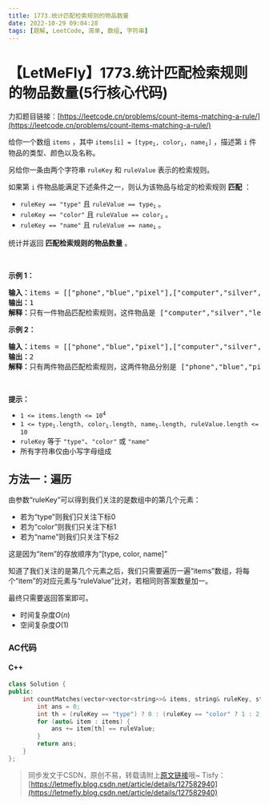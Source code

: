 ```yaml
---
title: 1773.统计匹配检索规则的物品数量
date: 2022-10-29 09:04:28
tags: [题解, LeetCode, 简单, 数组, 字符串]
---
```


# 【LetMeFly】1773.统计匹配检索规则的物品数量(5行核心代码)

力扣题目链接：[https://leetcode.cn/problems/count-items-matching-a-rule/](https://leetcode.cn/problems/count-items-matching-a-rule/)

<p>给你一个数组 <code>items</code> ，其中 <code>items[i] = [type<sub>i</sub>, color<sub>i</sub>, name<sub>i</sub>]</code> ，描述第 <code>i</code> 件物品的类型、颜色以及名称。</p>

<p>另给你一条由两个字符串 <code>ruleKey</code> 和 <code>ruleValue</code> 表示的检索规则。</p>

<p>如果第 <code>i</code> 件物品能满足下述条件之一，则认为该物品与给定的检索规则 <strong>匹配</strong> ：</p>

<ul>
	<li><code>ruleKey == "type"</code> 且 <code>ruleValue == type<sub>i</sub></code> 。</li>
	<li><code>ruleKey == "color"</code> 且 <code>ruleValue == color<sub>i</sub></code> 。</li>
	<li><code>ruleKey == "name"</code> 且 <code>ruleValue == name<sub>i</sub></code> 。</li>
</ul>

<p>统计并返回 <strong>匹配检索规则的物品数量</strong> 。</p>

<p> </p>

<p><strong>示例 1：</strong></p>

<pre>
<strong>输入：</strong>items = [["phone","blue","pixel"],["computer","silver","lenovo"],["phone","gold","iphone"]], ruleKey = "color", ruleValue = "silver"
<strong>输出：</strong>1
<strong>解释：</strong>只有一件物品匹配检索规则，这件物品是 ["computer","silver","lenovo"] 。
</pre>

<p><strong>示例 2：</strong></p>

<pre>
<strong>输入：</strong>items = [["phone","blue","pixel"],["computer","silver","phone"],["phone","gold","iphone"]], ruleKey = "type", ruleValue = "phone"
<strong>输出：</strong>2
<strong>解释：</strong>只有两件物品匹配检索规则，这两件物品分别是 ["phone","blue","pixel"] 和 ["phone","gold","iphone"] 。注意，["computer","silver","phone"] 未匹配检索规则。</pre>

<p> </p>

<p><strong>提示：</strong></p>

<ul>
	<li><code>1 <= items.length <= 10<sup>4</sup></code></li>
	<li><code>1 <= type<sub>i</sub>.length, color<sub>i</sub>.length, name<sub>i</sub>.length, ruleValue.length <= 10</code></li>
	<li><code>ruleKey</code> 等于 <code>"type"</code>、<code>"color"</code> 或 <code>"name"</code></li>
	<li>所有字符串仅由小写字母组成</li>
</ul>


    
## 方法一：遍历

由参数“ruleKey”可以得到我们关注的是数组中的第几个元素：

+ 若为“type”则我们只关注下标0
+ 若为“color”则我们只关注下标1
+ 若为“name”则我们只关注下标2

这是因为“item”的存放顺序为“[type, color, name]”

知道了我们关注的是第几个元素之后，我们只需要遍历一遍“items”数组，将每个“item”的对应元素与“ruleValue”比对，若相同则答案数量加一。

最终只需要返回答案即可。

+ 时间复杂度$O(n)$
+ 空间复杂度$O(1)$

### AC代码

#### C++

```cpp
class Solution {
public:
    int countMatches(vector<vector<string>>& items, string& ruleKey, string& ruleValue) {
        int ans = 0;
        int th = (ruleKey == "type") ? 0 : (ruleKey == "color" ? 1 : 2);
        for (auto& item : items) {
            ans += item[th] == ruleValue;
        }
        return ans;
    }
};
```

> 同步发文于CSDN，原创不易，转载请附上[原文链接](https://blog.letmefly.xyz/2022/10/29/LeetCode%201773.%E7%BB%9F%E8%AE%A1%E5%8C%B9%E9%85%8D%E6%A3%80%E7%B4%A2%E8%A7%84%E5%88%99%E7%9A%84%E7%89%A9%E5%93%81%E6%95%B0%E9%87%8F/)哦~
> Tisfy：[https://letmefly.blog.csdn.net/article/details/127582940](https://letmefly.blog.csdn.net/article/details/127582940)
